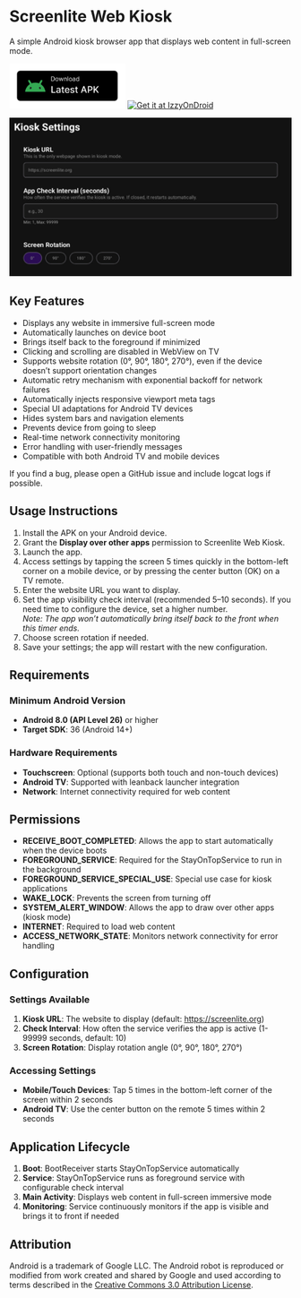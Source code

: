 # Screenlite Web Kiosk

A simple Android kiosk browser app that displays web content in full-screen mode.

[<img src="./docs/media/get_apk.png" height="80" alt="Get APK">](https://github.com/screenlite/web-kiosk/releases/download/v0.0.4/screenlite-web-kiosk-v0-0-4.apk)
[<img src="https://gitlab.com/IzzyOnDroid/repo/-/raw/master/assets/IzzyOnDroid.png" height="80" alt="Get it at IzzyOnDroid">](https://apt.izzysoft.de/packages/org.screenlite.webkiosk)

![preview](./docs/media/image.png)

## Key Features
- Displays any website in immersive full-screen mode
- Automatically launches on device boot
- Brings itself back to the foreground if minimized
- Clicking and scrolling are disabled in WebView on TV
- Supports website rotation (0°, 90°, 180°, 270°), even if the device doesn’t support orientation changes
- Automatic retry mechanism with exponential backoff for network failures
- Automatically injects responsive viewport meta tags
- Special UI adaptations for Android TV devices
- Hides system bars and navigation elements
- Prevents device from going to sleep
- Real-time network connectivity monitoring
- Error handling with user-friendly messages
- Compatible with both Android TV and mobile devices

If you find a bug, please open a GitHub issue and include logcat logs if possible.

## Usage Instructions

1. Install the APK on your Android device.  
2. Grant the **Display over other apps** permission to Screenlite Web Kiosk.  
3. Launch the app.  
4. Access settings by tapping the screen 5 times quickly in the bottom-left corner on a mobile device, or by pressing the center button (OK) on a TV remote.  
5. Enter the website URL you want to display.  
6. Set the app visibility check interval (recommended 5–10 seconds). If you need time to configure the device, set a higher number.  
   *Note: The app won’t automatically bring itself back to the front when this timer ends.*  
7. Choose screen rotation if needed.  
8. Save your settings; the app will restart with the new configuration.

## Requirements

### Minimum Android Version
- **Android 8.0 (API Level 26)** or higher  
- **Target SDK**: 36 (Android 14+)

### Hardware Requirements
- **Touchscreen**: Optional (supports both touch and non-touch devices)  
- **Android TV**: Supported with leanback launcher integration  
- **Network**: Internet connectivity required for web content

## Permissions

- **RECEIVE_BOOT_COMPLETED**: Allows the app to start automatically when the device boots  
- **FOREGROUND_SERVICE**: Required for the StayOnTopService to run in the background  
- **FOREGROUND_SERVICE_SPECIAL_USE**: Special use case for kiosk applications  
- **WAKE_LOCK**: Prevents the screen from turning off  
- **SYSTEM_ALERT_WINDOW**: Allows the app to draw over other apps (kiosk mode)  
- **INTERNET**: Required to load web content  
- **ACCESS_NETWORK_STATE**: Monitors network connectivity for error handling

## Configuration

### Settings Available
1. **Kiosk URL**: The website to display (default: https://screenlite.org)  
2. **Check Interval**: How often the service verifies the app is active (1-99999 seconds, default: 10)  
3. **Screen Rotation**: Display rotation angle (0°, 90°, 180°, 270°)

### Accessing Settings
- **Mobile/Touch Devices**: Tap 5 times in the bottom-left corner of the screen within 2 seconds
- **Android TV**: Use the center button on the remote 5 times within 2 seconds  

## Application Lifecycle
1. **Boot**: BootReceiver starts StayOnTopService automatically  
2. **Service**: StayOnTopService runs as foreground service with configurable check interval  
3. **Main Activity**: Displays web content in full-screen immersive mode  
4. **Monitoring**: Service continuously monitors if the app is visible and brings it to front if needed  

## Attribution

Android is a trademark of Google LLC. The Android robot is reproduced or modified from work created and shared by Google and used according to terms described in the [Creative Commons 3.0 Attribution License](https://creativecommons.org/licenses/by/3.0/).